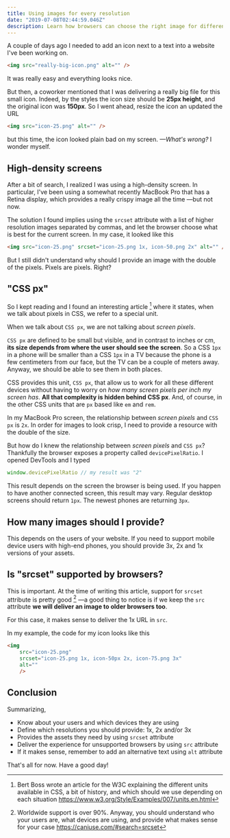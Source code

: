```yaml
---
title: Using images for every resolution
date: "2019-07-08T02:44:59.046Z"
description: Learn how browsers can choose the right image for different screen resolutions
---
```


A couple of days ago I needed to add an icon next to a text into a website I've been working on.

```html
<img src="really-big-icon.png" alt="" />
```

It was really easy and everything looks nice.

But then, a coworker mentioned that I was delivering a really big file for this small icon. Indeed, by the styles the icon size should be **25px height**, and the original icon was **150px**. So I went ahead, resize the icon an updated the URL

```html
<img src="icon-25.png" alt="" />
```

but this time, the icon looked plain bad on my screen. _—What's wrong?_ I wonder myself.

## High-density screens

After a bit of search, I realized I was using a high-density screen. In particular, I've been using a somewhat recently MacBook Pro that has a Retina display, which provides a really crispy image all the time —but not now.

The solution I found implies using the `srcset` attribute with a list of higher resolution images separated by commas, and let the browser choose what is best for the current screen. In my case, it looked like this

```html
<img src="icon-25.png" srcset="icon-25.png 1x, icon-50.png 2x" alt="" />
```

But I still didn't understand why should I provide an image with the double of the pixels. Pixels are pixels. Right?

## "CSS px"

So I kept reading and I found an interesting article [^1] where it states, when we talk about pixels in CSS, we refer to a special unit.

When we talk about `CSS px`, we are not talking about _screen pixels_.

`CSS px` are defined to be small but visible, and in contrast to inches or cm, **its size depends from where the user should see the screen**. So a CSS `1px` in a phone will be smaller than a CSS `1px` in a TV because the phone is a few centimeters from our face, but the TV can be a couple of meters away. Anyway, we should be able to see them in both places.

CSS provides this unit, `CSS px`, that allow us to work for all these different devices without having to worry on _how many screen pixels per inch my screen has_. **All that complexity is hidden behind CSS px**. And, of course, in the other CSS units that are `px` based like `em` and `rem`.

In my MacBook Pro screen, the relationship between _screen pixels_ and `CSS px` is `2x`. In order for images to look crisp, I need to provide a resource with the double of the size.

But how do I knew the relationship between _screen pixels_ and `CSS px`? Thankfully the browser exposes a property called `devicePixelRatio`. I opened DevTools and I typed

```javascript
window.devicePixelRatio // my result was "2"
```

This result depends on the screen the browser is being used. If you happen to have another connected screen, this result may vary. Regular desktop screens should return `1px`. The newest phones are returning `3px`.

## How many images should I provide?

This depends on the users of your website. If you need to support mobile device users with high-end phones, you should provide 3x, 2x and 1x versions of your assets.

## Is "srcset" supported by browsers?

This is important. At the time of writing this article, support for `srcset` attribute is pretty good [^2] —a good thing to notice is if we keep the `src` attribute **we will deliver an image to older browsers too**.

For this case, it makes sense to deliver the 1x URL in `src`. 

In my example, the code for my icon looks like this

```html
<img
    src="icon-25.png"
    srcset="icon-25.png 1x, icon-50px 2x, icon-75.png 3x"
    alt=""
    />
```

## Conclusion

Summarizing,

- Know about your users and which devices they are using
- Define which resolutions you should provide: 1x, 2x and/or 3x
- Provides the assets they need by using `srcset` attribute
- Deliver the experience for unsupported browsers by using `src` attribute
- If it makes sense, remember to add an alternative text using `alt` attribute

That's all for now. Have a good day!

[^1]: Bert Boss wrote an article for the W3C explaining the different units available in CSS, a bit of history, and which should we use depending on each situation https://www.w3.org/Style/Examples/007/units.en.html
[^2]: Worldwide support is over 90%. Anyway, you should understand who your users are, what devices are using, and provide what makes sense for your case https://caniuse.com/#search=srcset
